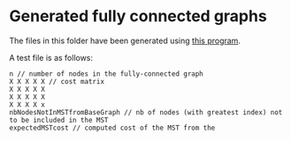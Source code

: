 # Generated fully connected graphs

The files in this folder have been generated using [this program](https://github.com/0nyr/prim_algorithm).

A test file is as follows:

```
n // number of nodes in the fully-connected graph
X X X X X // cost matrix
X X X X X
X X X X X
X X X X x
nbNodesNotInMSTfromBaseGraph // nb of nodes (with greatest index) not to be included in the MST
expectedMSTcost // computed cost of the MST from the 
```
